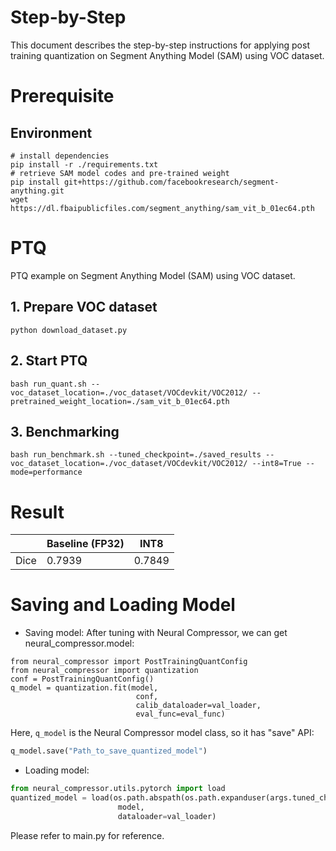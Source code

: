 Step-by-Step
============
This document describes the step-by-step instructions for applying post training quantization on Segment Anything Model (SAM) using VOC dataset.

# Prerequisite
## Environment
```shell
# install dependencies
pip install -r ./requirements.txt
# retrieve SAM model codes and pre-trained weight
pip install git+https://github.com/facebookresearch/segment-anything.git
wget https://dl.fbaipublicfiles.com/segment_anything/sam_vit_b_01ec64.pth
```

# PTQ
PTQ example on Segment Anything Model (SAM) using VOC dataset.

## 1. Prepare VOC dataset
```shell
python download_dataset.py
```

## 2. Start PTQ
```shell
bash run_quant.sh --voc_dataset_location=./voc_dataset/VOCdevkit/VOC2012/ --pretrained_weight_location=./sam_vit_b_01ec64.pth
```

## 3. Benchmarking
```shell
bash run_benchmark.sh --tuned_checkpoint=./saved_results --voc_dataset_location=./voc_dataset/VOCdevkit/VOC2012/ --int8=True --mode=performance
```

# Result
| | Baseline (FP32) | INT8 
| ------------- | ------------- | -------------
Dice| 0.7939  | 0.7849

# Saving and Loading Model

* Saving model:
  After tuning with Neural Compressor, we can get neural_compressor.model:

```
from neural_compressor import PostTrainingQuantConfig
from neural_compressor import quantization
conf = PostTrainingQuantConfig()
q_model = quantization.fit(model,
                            conf,
                            calib_dataloader=val_loader,
                            eval_func=eval_func)
```

Here, `q_model` is the Neural Compressor model class, so it has "save" API:

```python
q_model.save("Path_to_save_quantized_model")
```

* Loading model:

```python
from neural_compressor.utils.pytorch import load
quantized_model = load(os.path.abspath(os.path.expanduser(args.tuned_checkpoint)),
                        model,
                        dataloader=val_loader)
```

Please refer to main.py for reference.
